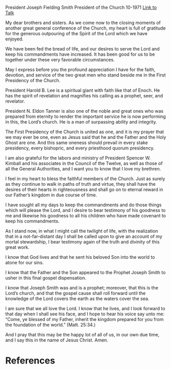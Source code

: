 President Joseph Fielding Smith
President of the Church
10-1971
[Link to Talk](https://www.churchofjesuschrist.org/study/general-conference/1971/10/let-the-spirit-of-oneness-prevail?lang=eng)

My dear brothers and sisters. As we come now to the closing moments of another great general conference of the Church, my heart is full of gratitude for the generous outpouring of the Spirit of the Lord which we have enjoyed.

We have been fed the bread of life, and our desires to serve the Lord and keep his commandments have increased. It has been good for us to be together under these very favorable circumstances.

May I express before you the profound appreciation I have for the faith, devotion, and service of the two great men who stand beside me in the First Presidency of the Church.

President Harold B. Lee is a spiritual giant with faith like that of Enoch. He has the spirit of revelation and magnifies his calling as a prophet, seer, and revelator.

President N. Eldon Tanner is also one of the noble and great ones who was prepared from eternity to render the important service he is now performing in this, the Lord’s church. He is a man of surpassing ability and integrity.

The First Presidency of the Church is united as one, and it is my prayer that we may ever be one, even as Jesus said that he and the Father and the Holy Ghost are one. And this same oneness should prevail in every stake presidency, every bishopric, and every priesthood quorum presidency.

I am also grateful for the labors and ministry of President Spencer W. Kimball and his associates in the Council of the Twelve, as well as those of all the General Authorities, and I want you to know that I love my brethren.

I feel in my heart to bless the faithful members of the Church. Just as surely as they continue to walk in paths of truth and virtue, they shall have the desires of their hearts in righteousness and shall go on to eternal reward in our Father’s kingdom in due course of time.

I have sought all my days to keep the commandments and do those things which will please the Lord, and I desire to bear testimony of his goodness to me and likewise his goodness to all his children who have made covenant to keep his commandments.

As I stand now, in what I might call the twilight of life, with the realization that in a not-far-distant day I shall be called upon to give an account of my mortal stewardship, I bear testimony again of the truth and divinity of this great work.

I know that God lives and that he sent his beloved Son into the world to atone for our sins.

I know that the Father and the Son appeared to the Prophet Joseph Smith to usher in this final gospel dispensation.

I know that Joseph Smith was and is a prophet; moreover, that this is the Lord’s church, and that the gospel cause shall roll forward until the knowledge of the Lord covers the earth as the waters cover the sea.

I am sure that we all love the Lord. I know that he lives, and I look forward to that day when I shall see his face, and I hope to hear his voice say unto me: “Come, ye blessed of my Father, inherit the kingdom prepared for you from the foundation of the world.” (Matt. 25:34.)

And I pray that this may be the happy lot of all of us, in our own due time, and I say this in the name of Jesus Christ. Amen.

# References
